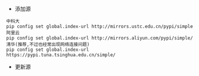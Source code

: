 * 添加源

```shell script
中科大
pip config set global.index-url http://mirrors.ustc.edu.cn/pypi/simple
阿里云
pip config set global.index-url http://mirrors.aliyun.com/pypi/simple/
清华(推荐,不过也经常出现网络连接问题)
pip config set global.index-url https://pypi.tuna.tsinghua.edu.cn/simple/
```

* 更新源

```shell script

```